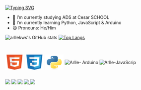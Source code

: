[![Typing SVG](https://readme-typing-svg.demolab.com?font=Fira+Code&pause=1000&color=00E80D&random=false&width=435&lines=Ol%C3%A1aa!+Me+chamo+Arllesson+Gomes)](https://git.io/typing-svg)
- 🔭 I’m currently studying ADS at Cesar SCHOOL
- 🌱 I’m currently learning Python, JavaScript & Arduino
- 😄 Pronouns: He/Him


![arllekws's GitHub stats](https://github-readme-stats.vercel.app/api?username=arllekws&show_icons=true&theme=dark)
[![Top Langs](https://github-readme-stats.vercel.app/api/top-langs/?username=arllekws&layout=donut-vertical&theme=dark)](https://github.com/arllekws/github-readme-stats)

##

<div style="display: inline_block"><br>
  <img align="center" alt="Arlle-HTML" height="50" width="60" src="https://raw.githubusercontent.com/devicons/devicon/master/icons/html5/html5-original.svg">
  <img align="center" alt="Arlle-CSS" height="50" width="60" src="https://raw.githubusercontent.com/devicons/devicon/master/icons/css3/css3-original.svg">
  <img align="center" alt="Arlle-Python" height="50" width="60" src="https://raw.githubusercontent.com/devicons/devicon/master/icons/python/python-original.svg">
  <img align="center" alt="Arlle- Arduino" height="50" width="60"src="https://cdn.jsdelivr.net/gh/devicons/devicon@latest/icons/arduino/arduino-original-wordmark.svg" />
  <img align="center" alt="Arlle-JavaScrip" height="50" width="60"src="https://cdn.jsdelivr.net/gh/devicons/devicon@latest/icons/javascript/javascript-original.svg" />
          
##

<div> 
  <a href="https://www.youtube.com/channel/UCfW6Dw7mdPjqshazYL0V2Pg" target="_blank"><img src="https://img.shields.io/badge/YouTube-FF0000?style=for-the-badge&logo=youtube&logoColor=white" target="_blank"></a>
  <a href="https://instagram.com/arlless0n" target="_blank"><img src="https://img.shields.io/badge/-Instagram-%23E4405F?style=for-the-badge&logo=instagram&logoColor=white" target="_blank"></a>
  <a href = "mailto:arllessonsilvaaa@gmail.com"><img src="https://img.shields.io/badge/-Gmail-%23333?style=for-the-badge&logo=gmail&logoColor=white" target="_blank"></a>
  <a href="https://www.linkedin.com/in/arllesson-gomes-435a232ab/" target="_blank"><img src="https://img.shields.io/badge/-LinkedIn-%230077B5?style=for-the-badge&logo=linkedin&logoColor=white" target="_blank">
   <a href="https://app.slack.com/client/T94NN49B5" target="_blank"><img src="https://img.shields.io/badge/Slack-4A154B?style=for-the-badge&logo=slack&logoColor=white">

  
</div>
</div>
